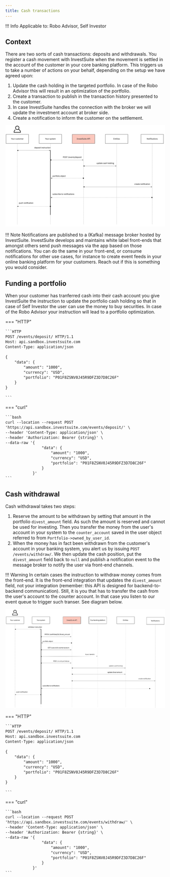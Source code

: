 ```yaml
---
title: Cash transactions
---
```


!!! Info
    Applicable to: Robo Advisor, Self Investor

## Context

There are two sorts of cash transactions: deposits and withdrawals. You register a cash movement with InvestSuite when the movement is settled in the account of the customer in your core banking platform. This triggers us to take a number of actions on your behalf, depending on the setup we have agreed upon:

1. Update the cash holding in the targeted portfolio. In case of the Robo Advisor this will result in an optimization of the portfolio.
2. Create a transaction to publish in the transaction history presented to the customer.
3. In case InvestSuite handles the connection with the broker we will update the investment account at broker side.
4. Create a notification to inform the customer on the settlement. 

![Funding flow](../img/deposit_sd.jpg)

!!! Note
    Notifications are published to a (Kafka) message broker hosted by InvestSuite. InvestSuite develops and maintains white label front-ends that amongst others send push messages via the app based on those notifications. You can do the same in your front-end, or consume notifications for other use cases, for instance to create event feeds in your online banking platform for your customers. Reach out if this is something you would consider.

## Funding a portfolio

When your customer has tranferred cash into their cash account you give InvestSuite the instruction to update the portfolio cash holding so that in case of Self Investor the user can use the money to buy securities. In case of the Robo Advisor your instruction will lead to a portfolio optimization.

=== "HTTP"

    ```HTTP 
    POST /events/deposit/ HTTP/1.1
    Host: api.sandbox.investsuite.com
    Content-Type: application/json

    {
        "data": {
            "amount": "1000",
            "currency": "USD",
            "portfolio": "P01F8ZSNV0J45R9DFZ3D7D8C26F"
        }
    }

    ```

=== "curl"

    ```bash
    curl --location --request POST 'https://api.sandbox.investsuite.com/events/deposit/' \
    --header 'Content-Type: application/json' \
    --header 'Authorization: Bearer {string}' \
    --data-raw '{
                    "data": {
                        "amount": "1000",
                        "currency": "USD",
                        "portfolio": "P01F8ZSNV0J45R9DFZ3D7D8C26F"
                    }
                }'
    ```

## Cash withdrawal

Cash withdrawal takes two steps:

1. Reserve the amount to be withdrawn by setting that amount in the portfolio `divest_amount` field. As such the amount is reserved and cannot be used for investing. Then you transfer the money from the user's account in your system to the `counter_account` saved in the user object referred to from `Portfolio->owned_by_user_id`.
2. When the money has in fact been withdrawn from the customer's account in your banking system, you alert us by issuing `POST /events/withdraw/`. We then update the cash position, put the `divest_amount` field back to `null` and publish a notification event to the message broker to notify the user via front-end channels.

!!! Warning
    In certain cases the instruction to withdraw money comes from the front-end. It is the front-end integration that updates the `divest_amount` field, not your integration (remember: this API is designed for backend-to-backend communication). Still, it is you that has to transfer the cash from the user's account to the counter account. In that case you listen to our event queue to trigger such transer. See diagram below. 

![Withdrawal flow](../img/withdraw_sd.jpg)

=== "HTTP"

    ```HTTP 
    POST /events/deposit/ HTTP/1.1
    Host: api.sandbox.investsuite.com
    Content-Type: application/json

    {
        "data": {
            "amount": "1000",
            "currency": "USD",
            "portfolio": "P01F8ZSNV0J45R9DFZ3D7D8C26F"
        }
    }

    ```

=== "curl"

    ```bash
    curl --location --request POST 'https://api.sandbox.investsuite.com/events/withdraw/' \
    --header 'Content-Type: application/json' \
    --header 'Authorization: Bearer {string}' \
    --data-raw '{
                    "data": {
                        "amount": "1000",
                        "currency": "USD",
                        "portfolio": "P01F8ZSNV0J45R9DFZ3D7D8C26F"
                    }
                }'
    ```